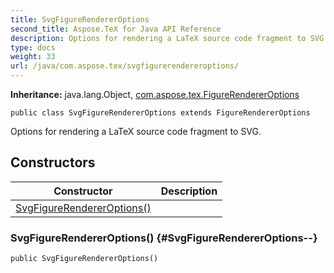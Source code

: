 ```yaml
---
title: SvgFigureRendererOptions
second_title: Aspose.TeX for Java API Reference
description: Options for rendering a LaTeX source code fragment to SVG.
type: docs
weight: 33
url: /java/com.aspose.tex/svgfigurerendereroptions/
---
```

**Inheritance:**
java.lang.Object, [com.aspose.tex.FigureRendererOptions](../../com.aspose.tex/figurerendereroptions)
```
public class SvgFigureRendererOptions extends FigureRendererOptions
```

Options for rendering a LaTeX source code fragment to SVG.
## Constructors

| Constructor | Description |
| --- | --- |
| [SvgFigureRendererOptions()](#SvgFigureRendererOptions--) |  |
### SvgFigureRendererOptions() {#SvgFigureRendererOptions--}
```
public SvgFigureRendererOptions()
```



